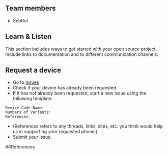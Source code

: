 ## Team members

* SebRut

## Learn & Listen

This section includes ways to get started with your open source project. Include links to documentation and to different communication channels: 

## Request a device

* Go to [Issues](https://github.com/SebRut/AndroidToolkit/issues?labels=device+request&page=1&state=open)
* Check if your device has already been requested.
* If it has not already been requested, start a new issue using the following template: 
```
Device Code Name:
Numbers of Variants:
References:
```
* (References refers to any threads, links, sites, etc. you think would help us in supporting your requested phone.)
* Submit your issue.

##References

<!--- ## Adding new features

This section includes advice on how to build new features for the project & what kind of process it includes. 

* This is how we like people to add new features:         
* Here are some specifics on the coding style we prefer:   
* This is how you send your pull request:                  
* You should include the following tests:                  
* These are the updates we hope you make to the changelog: 

Don’t get discouraged! We estimate that the response time from the
maintainers is around: 

# Bug triage

This sections explains how bug triaging is done for your project. Help beginners by including examples to good bug reports and providing them questions they should look to answer. 

* You can help report bugs by filing them here: 
* You can look through the existing bugs here: 

* Look at existing bugs and help us understand if
** The bug is reproducible? Is it reproducible in other environments (browsers)? What are the steps to reproduce? 

* You can close fixed bugs by testing old tickets to see if they are
happening
* You can update our change log here
* You can remove duplicate bug reports


# Beta testing

This section explains if your project needs beta testing. Explain why early releases require heavy testing and how they can help with specially across browsers and on different hardware. 

* For our project you can find the roadmap and features that require
testing from here: 

# Translations

This section includes any instructions or translation needs your project has. 

* You can help us translate our project here: 

# Documentation

This section includes any help you need with the documentation and where it can be found. Code needs explanation, and sometimes those who know the code well have trouble explaining it to someone just getting into it. 

* Help us with documentation here

# Community 
This section includes ideas on how non-developers can help with the project. Here's a few examples:

* You can help us answer questions our users have here: 
* You can help build and design our website here:
* You can help write blog posts about the project by: 
* You can help with newsletters and internal communications by: 

* Create an example of the project in real world by building something or
showing what others have built. 
* Write about other people’s projects based on this project. Show how
it’s used in daily life. Take screenshots and make videos!

# Your first bugfix
This section should help a person get started with their very first bug fix and thinking through the problem.

* If you have further questions, contact: 

-->
